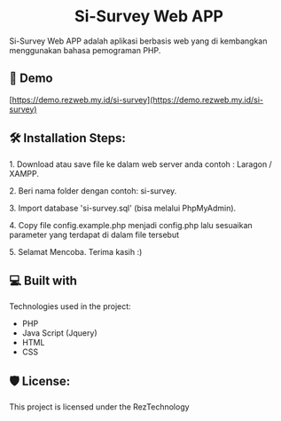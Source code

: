 <h1 align="center" id="title">Si-Survey Web APP</h1>

<p id="description">Si-Survey Web APP adalah aplikasi berbasis web yang di kembangkan menggunakan bahasa pemograman PHP.</p>

<h2>🚀 Demo</h2>

[https://demo.rezweb.my.id/si-survey](https://demo.rezweb.my.id/si-survey)
  
  
<h2>🛠️ Installation Steps:</h2>

<p>1. Download atau save file ke dalam web server anda contoh : Laragon / XAMPP.</p>

<p>2. Beri nama folder dengan contoh: si-survey.</p>

<p>3. Import database 'si-survey.sql' (bisa melalui PhpMyAdmin).</p>

<p>4. Copy file config.example.php menjadi config.php lalu sesuaikan parameter yang terdapat di dalam file tersebut</p>

<p>5. Selamat Mencoba. Terima kasih :)</p>
  
<h2>💻 Built with</h2>

Technologies used in the project:

*   PHP
*   Java Script (Jquery)
*   HTML
*   CSS

<h2>🛡️ License:</h2>

This project is licensed under the RezTechnology
